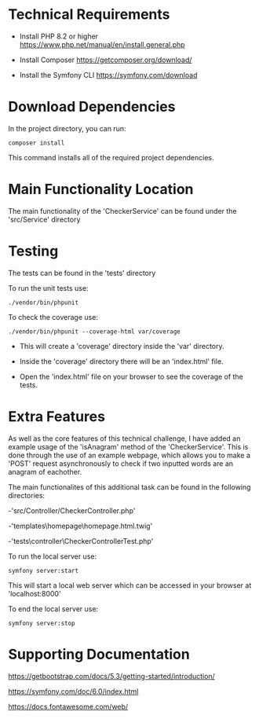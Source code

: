 # Technical Requirements
- Install PHP 8.2 or higher https://www.php.net/manual/en/install.general.php

- Install Composer https://getcomposer.org/download/

- Install the Symfony CLI https://symfony.com/download



# Download Dependencies
In the project directory, you can run:

```composer install```

This command installs all of the required project dependencies.



# Main Functionality Location
The main functionality of the 'CheckerService' can be found under the 'src/Service' directory



# Testing
The tests can be found in the 'tests' directory

To run the unit tests use:

```./vendor/bin/phpunit```

To check the coverage use: 

```./vendor/bin/phpunit --coverage-html var/coverage```

- This will create a 'coverage' directory inside the 'var' directory.

- Inside the 'coverage' directory there will be an 'index.html' file.

- Open the 'index.html' file on your browser to see the coverage of the tests.



# Extra Features
As well as the core features of this technical challenge, I have added an example usage of the 'isAnagram' method of the 'CheckerService'.
This is done through the use of an example webpage, which allows you to make a 'POST' request asynchronously to check if two inputted words are an anagram of eachother.

The main functionalites of this additional task can be found in the following directories:

-'src/Controller/CheckerController.php'

-'templates\homepage\homepage.html.twig'

-'tests\controller\CheckerControllerTest.php'

To run the local server use:

```symfony server:start```

This will start a local web server which can be accessed in your browser at 'localhost:8000'

To end the local server use:

```symfony server:stop```

# Supporting Documentation

https://getbootstrap.com/docs/5.3/getting-started/introduction/

https://symfony.com/doc/6.0/index.html

https://docs.fontawesome.com/web/